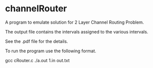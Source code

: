# channelRouter
A program to emulate solution for 2 Layer Channel Routing Problem.

The output file contains the intervals assigned to the various intervals.

See the .pdf file for the details.

To run the program use the following format.

gcc cRouter.c
./a.out 1.in out.txt
